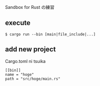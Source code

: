 Sandbox for Rust の練習

## execute

```
$ cargo run --bin [main|file_include|...]
```

## add new project

Cargo.toml ni tsuika

```
[[bin]]
name = "hoge"
path = "src/hoge/main.rs"
```
